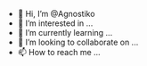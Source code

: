 - 👋 Hi, I’m @Agnostiko
- 👀 I’m interested in ...
- 🌱 I’m currently learning ...
- 💞️ I’m looking to collaborate on ...
- 📫 How to reach me ...

<!---
Agnostiko/Agnostiko is a ✨ special ✨ repository because its `README.md` (this file) appears on your GitHub profile.
You can click the Preview link to take a look at your changes.
--->

